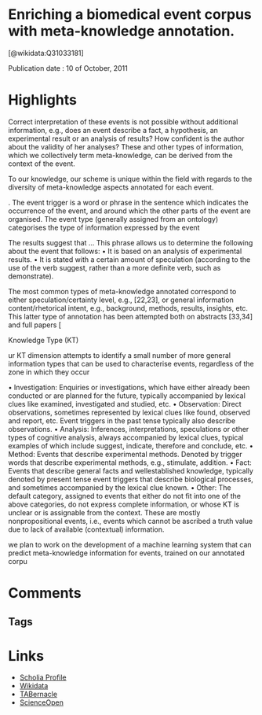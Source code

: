
Enriching a biomedical event corpus with meta-knowledge annotation.
===================================================================
  
  [@wikidata:Q31033181]  
  
Publication date : 10 of October, 2011  

# Highlights

Correct interpretation of these events is not possible
without additional information, e.g., does an event describe a fact, a hypothesis, an experimental result or an
analysis of results? How confident is the author about the validity of her analyses? These and other types of
information, which we collectively term meta-knowledge, can be derived from the context of the event.

To our knowledge, our scheme is unique within the
field with regards to the diversity of meta-knowledge aspects annotated for each event.


. The event trigger is a word or phrase in the
sentence which indicates the occurrence of the event,
and around which the other parts of the event are organised. The event type (generally assigned from an ontology) categorises the type of information expressed by
the event

The results suggest that ... This phrase allows
us to determine the following about the event that follows:
• It is based on an analysis of experimental results.
• It is stated with a certain amount of speculation
(according to the use of the verb suggest, rather than
a more definite verb, such as demonstrate).

The most common types of meta-knowledge annotated
correspond to either speculation/certainty level, e.g.,
[22,23], or general information content/rhetorical intent,
e.g., background, methods, results, insights, etc. This latter type of annotation has been attempted both on
abstracts [33,34] and full papers [


  Knowledge Type (KT)

  ur KT
dimension attempts to identify a small number of more
general information types that can be used to characterise events, regardless of the zone in which they occur

• Investigation: Enquiries or investigations, which
have either already been conducted or are planned for
the future, typically accompanied by lexical clues like
examined, investigated and studied, etc.
• Observation: Direct observations, sometimes represented by lexical clues like found, observed and report,
etc. Event triggers in the past tense typically also
describe observations.
• Analysis: Inferences, interpretations, speculations or
other types of cognitive analysis, always accompanied by
lexical clues, typical examples of which include suggest,
indicate, therefore and conclude, etc.
• Method: Events that describe experimental methods.
Denoted by trigger words that describe experimental
methods, e.g., stimulate, addition.
• Fact: Events that describe general facts and wellestablished knowledge, typically denoted by present
tense event triggers that describe biological processes,
and sometimes accompanied by the lexical clue known.
• Other: The default category, assigned to events that
either do not fit into one of the above categories, do not
express complete information, or whose KT is unclear
or is assignable from the context. These are mostly nonpropositional events, i.e., events which cannot be
ascribed a truth value due to lack of available (contextual) information.


 we plan to
work on the development of a machine learning system
that can predict meta-knowledge information for events,
trained on our annotated corpu

# Comments

## Tags

# Links
  
 * [Scholia Profile](https://scholia.toolforge.org/work/Q31033181)  
 * [Wikidata](https://www.wikidata.org/wiki/Q31033181)  
 * [TABernacle](https://tabernacle.toolforge.org/?#/tab/manual/Q31033181/P921%3BP4510)  
 * [ScienceOpen](https://www.scienceopen.com/search#('v'~3_'id'~''_'isExactMatch'~true_'context'~null_'kind'~77_'order'~0_'orderLowestFirst'~false_'query'~'Enriching%20a%20biomedical%20event%20corpus%20with%20meta-knowledge%20annotation.'_'filters'~!*_'hideOthers'~false))  
